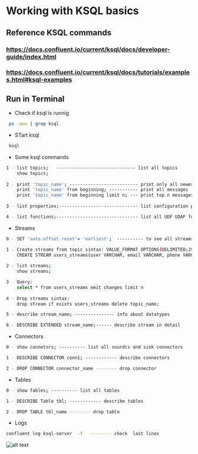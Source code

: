 
# Working with KSQL basics

## Reference KSQL commands 
### https://docs.confluent.io/current/ksql/docs/developer-guide/index.html 
### https://docs.confluent.io/current/ksql/docs/tutorials/examples.html#ksql-examples

## Run in Terminal

* Check if ksql is runnig
```bash
 ps -aux | grep ksql
```

* STart ksql
```bash
 ksql
```

* Some ksql commands
```bash
1 - list topics;   ------------------------------ list all topics
    show topics;
    
2 - print 'topic_name'; -------------------------- print only all newest messages
    print 'topic_name' from beginning; ----------- print all messages
    print 'topic_name' from beginning limit n; --- print top n messages
    
3 - list properties;------------------------------ list configuration properties

4 - list functions;------------------------------- list all UDF UDAF functions
```

* Streams
```bash
0 - SET 'auto.offset.reset'= 'earliest';  ---------- to see all streams.If we close prompt,next time we should typping again

1 - Create streams from topic sintax: VALUE_FORMAT OPTIONS(DELIMITED;JSON)
    CREATE STREAM users_streams(user VARCHAR, email VARCHAR, phone VARCHAR) WITH (KAFKA_TOPIC='TpTeste', VALUE_FORMAT='DELIMITED');
   
2 - list streams;
    show streams;

3 - Query:
    select * from users_streams emit changes limit n
    
4 - Drop streams sintax:
    drop stream if exixts users_streams delete topic_name;

5 - describe stream_name; --------------- info about datatypes

6 - DESCRIBE EXTENDED stream_name;------ describe stream in detail

```

* Connectors
```bash
0 - show connetors; ---------- list all sourdcs and sink connectors

1 - DESCRIBE CONNECTOR conn1; ------------ describe connectors

2 - DROP CONNECTOR connector_name -------- drop connector

```

* Tables
```bash
0 - show Tables; ---------- list all tables

1 - DESCRIBE Table tbl; ------------ describe tables

2 - DROP TABLE tbl_name -------- drop table

```

* Logs
```bash
confluent log ksql-server  -f   -------- check  last lines
```


![alt text](https://achong.blob.core.windows.net/gitimages/streams.PNG) 

